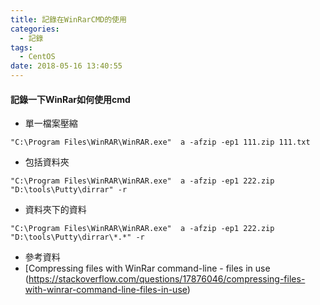 ```yaml
---
title: 記錄在WinRarCMD的使用
categories:
  - 記錄
tags:
  - CentOS
date: 2018-05-16 13:40:55
---
```

#### 記錄一下WinRar如何使用cmd
* 單一檔案壓縮
```
"C:\Program Files\WinRAR\WinRAR.exe"  a -afzip -ep1 111.zip 111.txt
```
* 包括資料夾
```
"C:\Program Files\WinRAR\WinRAR.exe"  a -afzip -ep1 222.zip "D:\tools\Putty\dirrar" -r
``` 
* 資料夾下的資料
```
"C:\Program Files\WinRAR\WinRAR.exe"  a -afzip -ep1 222.zip "D:\tools\Putty\dirrar\*.*" -r
``` 
* 參考資料
 * [Compressing files with WinRar command-line - files in use (https://stackoverflow.com/questions/17876046/compressing-files-with-winrar-command-line-files-in-use)